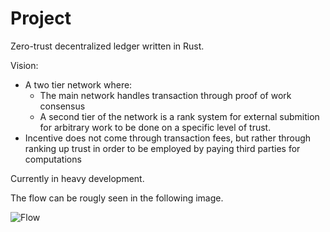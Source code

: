 
# Project

Zero-trust decentralized ledger written in Rust.

Vision:
- A two tier network where:
    - The main network handles transaction through proof of work consensus
    - A second tier of the network is a rank system for external submition for arbitrary work to be done on a specific level of trust.
- Incentive does not come through transaction fees, but rather through ranking up trust in order to be employed by paying third parties for computations

Currently in heavy development.

The flow can be rougly seen in the following image.

![Flow](./net_flow.png)
